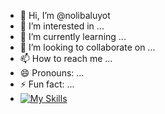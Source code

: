 - 👋 Hi, I’m @nolibaluyot
- 👀 I’m interested in ...
- 🌱 I’m currently learning ...
- 💞️ I’m looking to collaborate on ...
- 📫 How to reach me ...
- 😄 Pronouns: ...
- ⚡ Fun fact: ...
- [![My Skills](https://skillicons.dev/icons?i=js,html,css,wasm)](https://skillicons.dev)

<!---
nolibaluyot/nolibaluyot is a ✨ special ✨ repository because its `README.md` (this file) appears on your GitHub profile.
You can click the Preview link to take a look at your changes.

--->
